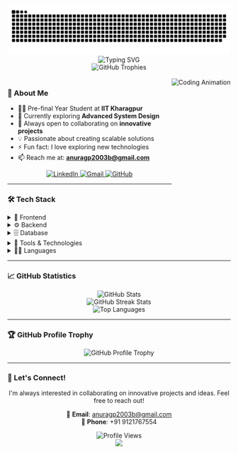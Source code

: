 <div align="center">
  <img src="https://raw.githubusercontent.com/platane/snk/output/github-contribution-grid-snake-dark.svg" alt="Snake animation" />
</div>

<div align="center">
  <img src="https://readme-typing-svg.demolab.com?font=Fira+Code&duration=3000&pause=1000&color=2D9596&center=true&vCenter=true&random=false&width=435&lines=Hi+%F0%9F%91%8B%2C+I'm+Anurag+P;Full+Stack+Developer;Tech+Enthusiast;Problem+Solver;Open+Source+Contributor;IIT+Kharagpur+Pre-final+Year" alt="Typing SVG" />
</div>

<div align="center">
  <img src="https://github-profile-trophy.vercel.app/?username=anuragp22&theme=darkhub&no-frame=true&no-bg=false&margin-w=4&row=1" alt="GitHub Trophies"/>
</div>

<br/>

<img align="right" height="250" src="https://camo.githubusercontent.com/7de37139d0b4c1ce40865e799b446c0e963a3dd8fb68d239707237c40604fa3d/68747470733a2f2f63646e2e6472696262626c652e636f6d2f75736572732f3733303730332f73637265656e73686f74732f363538313234332f6176656e746f2e676966" alt="Coding Animation" />

### 🚀 About Me

- 👨‍💻 Pre-final Year Student at **IIT Kharagpur**
- 🌱 Currently exploring **Advanced System Design**
- 🔭 Always open to collaborating on **innovative projects**
- 💡 Passionate about creating scalable solutions
- ⚡ Fun fact: I love exploring new technologies
- 📫 Reach me at: **anuragp2003b@gmail.com**

<div align="center">
  <a href="https://www.linkedin.com/in/anurag-p-33b370250/">
    <img src="https://img.shields.io/badge/LinkedIn-0077B5?style=for-the-badge&logo=linkedin&logoColor=white" alt="LinkedIn"/>
  </a>
  <a href="mailto:anuragp2003b@gmail.com">
    <img src="https://img.shields.io/badge/Gmail-D14836?style=for-the-badge&logo=gmail&logoColor=white" alt="Gmail"/>
  </a>
  <a href="https://github.com/anuragp22">
    <img src="https://img.shields.io/badge/GitHub-100000?style=for-the-badge&logo=github&logoColor=white" alt="GitHub"/>
  </a>
</div>

---

### 🛠️ Tech Stack

<details>
<summary>📱 Frontend</summary>
<div align="center">
  
  ![Next.js](https://img.shields.io/badge/Next.js-000000?style=for-the-badge&logo=next.js&logoColor=white)
  ![React](https://img.shields.io/badge/React-20232A?style=for-the-badge&logo=react&logoColor=61DAFB)
  ![TypeScript](https://img.shields.io/badge/TypeScript-007ACC?style=for-the-badge&logo=typescript&logoColor=white)
  ![TailwindCSS](https://img.shields.io/badge/Tailwind_CSS-38B2AC?style=for-the-badge&logo=tailwind-css&logoColor=white)
  ![SASS](https://img.shields.io/badge/Sass-CC6699?style=for-the-badge&logo=sass&logoColor=white)
  
</div>
</details>

<details>
<summary>⚙️ Backend</summary>
<div align="center">
  
  ![Node.js](https://img.shields.io/badge/Node.js-339933?style=for-the-badge&logo=node.js&logoColor=white)
  ![Express](https://img.shields.io/badge/Express.js-000000?style=for-the-badge&logo=express&logoColor=white)
  ![Django](https://img.shields.io/badge/Django-092E20?style=for-the-badge&logo=django&logoColor=white)
  ![Go](https://img.shields.io/badge/Go-00ADD8?style=for-the-badge&logo=go&logoColor=white)
  
</div>
</details>

<details>
<summary>🗄️ Database</summary>
<div align="center">
  
  ![MongoDB](https://img.shields.io/badge/MongoDB-4EA94B?style=for-the-badge&logo=mongodb&logoColor=white)
  ![PostgreSQL](https://img.shields.io/badge/PostgreSQL-316192?style=for-the-badge&logo=postgresql&logoColor=white)
  ![MySQL](https://img.shields.io/badge/MySQL-005C84?style=for-the-badge&logo=mysql&logoColor=white)
  ![Firebase](https://img.shields.io/badge/Firebase-039BE5?style=for-the-badge&logo=firebase&logoColor=white)
  
</div>
</details>

<details>
<summary>🔧 Tools & Technologies</summary>
<div align="center">
  
  ![Docker](https://img.shields.io/badge/Docker-2CA5E0?style=for-the-badge&logo=docker&logoColor=white)
  ![Git](https://img.shields.io/badge/Git-F05032?style=for-the-badge&logo=git&logoColor=white)
  ![Postman](https://img.shields.io/badge/Postman-FF6C37?style=for-the-badge&logo=postman&logoColor=white)
  ![Linux](https://img.shields.io/badge/Linux-FCC624?style=for-the-badge&logo=linux&logoColor=black)
  ![VS Code](https://img.shields.io/badge/VS_Code-0078D4?style=for-the-badge&logo=visual%20studio%20code&logoColor=white)
  ![Figma](https://img.shields.io/badge/Figma-F24E1E?style=for-the-badge&logo=figma&logoColor=white)
  
</div>
</details>

<details>
<summary>👨‍💻 Languages</summary>
<div align="center">
  
  ![Python](https://img.shields.io/badge/Python-3776AB?style=for-the-badge&logo=python&logoColor=white)
  ![C++](https://img.shields.io/badge/C%2B%2B-00599C?style=for-the-badge&logo=c%2B%2B&logoColor=white)
  ![JavaScript](https://img.shields.io/badge/JavaScript-F7DF1E?style=for-the-badge&logo=javascript&logoColor=black)
  
</div>
</details>

---

### 📈 GitHub Statistics

<div align="center">
  <img src="https://github-readme-stats.vercel.app/api?username=anuragp22&show_icons=true&theme=tokyonight&hide_border=true&include_all_commits=true&count_private=true" alt="GitHub Stats" />
</div>

<div align="center">
  <img src="https://github-readme-streak-stats.herokuapp.com/?user=anuragp22&theme=tokyonight&hide_border=true" alt="GitHub Streak Stats" />
</div>

<div align="center">
  <img src="https://github-readme-stats.vercel.app/api/top-langs/?username=anuragp22&theme=tokyonight&hide_border=true&include_all_commits=true&count_private=true&layout=compact" alt="Top Languages" />
</div>

---

### 🏆 GitHub Profile Trophy

<div align="center">
  <img src="https://github-profile-trophy.vercel.app/?username=anuragp22&theme=darkhub&no-frame=true&no-bg=false&margin-w=4&column=-1" alt="GitHub Profile Trophy"/>
</div>

---

### 🤝 Let's Connect!

<div align="center">
  <p>I'm always interested in collaborating on innovative projects and ideas. Feel free to reach out!</p>
  
  📧 **Email**: anuragp2003b@gmail.com<br>
  📱 **Phone**: +91 9121767554
  
  <img src="https://komarev.com/ghpvc/?username=anuragp22&label=Profile%20Views&color=0e75b6&style=flat" alt="Profile Views" />
</div>

<div align="center">
  <img src="https://capsule-render.vercel.app/api?type=waving&color=gradient&height=100&section=footer" />
</div>

